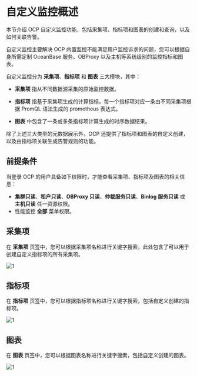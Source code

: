 # 自定义监控概述

本节介绍 OCP 自定义监控功能，包括采集项、指标项和图表的创建和查询，以及如何关联告警。

自定义监控主要解决 OCP 内置监控不能满足用户监控诉求的问题，您可以根据自身所需定制 OceanBase 服务、OBProxy 以及主机等系统级别的监控指标和图表。

自定义监控分为 **采集项**、**指标项** 和 **图表** 三大模块，其中：

* **采集项** 指从不同数据源采集的原始监控数据。

* **指标项** 指基于采集项生成的计算指标，每一个指标项对应一条由不同采集项根据 PromQL 语法生成的 prometheus 表达式。

* **图表** 中包含了一条或多条指标项计算生成的时序数据结果。

除了上述三大类型的元数据展示外，OCP 还提供了指标项和图表的自定义创建，以及由指标项关联生成告警规则的功能。

## 前提条件

当登录 OCP 的用户具备如下权限时，才能查看采集项、指标项及图表的相关信息：

* **集群只读**、**租户只读**、**OBProxy 只读**、**仲裁服务只读**、**Binlog 服务只读** 或 **主机只读** 任一资源权限。
* 性能监控 **全部** 菜单权限。

## 采集项

在 **采集项** 页签中，您可以根据采集项名称进行关键字搜索，此处包含了可以用于创建自定义指标项的所有采集项。

![1](https://obbusiness-private.oss-cn-shanghai.aliyuncs.com/doc/img/ocp/421/%E9%87%87%E9%9B%86%E9%A1%B9%E5%88%97%E8%A1%A8.png)

## 指标项

在 **指标项** 页签中，您可以根据指标项名称进行关键字搜索，包括自定义创建的指标项。

![1](https://obbusiness-private.oss-cn-shanghai.aliyuncs.com/doc/img/ocp/421/%E6%8C%87%E6%A0%87%E9%A1%B9%E5%88%97%E8%A1%A8.png)

## 图表

在 **图表** 页签中，您可以根据图表名称进行关键字搜索，包括自定义创建的图表。

![1](https://obbusiness-private.oss-cn-shanghai.aliyuncs.com/doc/img/ocp/421/%E5%9B%BE%E8%A1%A8%E5%88%97%E8%A1%A8.png)

